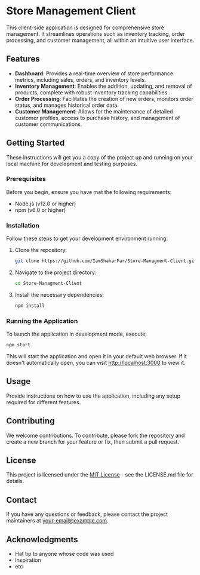# Store Management Client

This client-side application is designed for comprehensive store management. It streamlines operations such as inventory tracking, order processing, and customer management, all within an intuitive user interface.

## Features

- **Dashboard**: Provides a real-time overview of store performance metrics, including sales, orders, and inventory levels.
- **Inventory Management**: Enables the addition, updating, and removal of products, complete with robust inventory tracking capabilities.
- **Order Processing**: Facilitates the creation of new orders, monitors order status, and manages historical order data.
- **Customer Management**: Allows for the maintenance of detailed customer profiles, access to purchase history, and management of customer communications.

## Getting Started

These instructions will get you a copy of the project up and running on your local machine for development and testing purposes.

### Prerequisites

Before you begin, ensure you have met the following requirements:
- Node.js (v12.0 or higher)
- npm (v6.0 or higher)

### Installation

Follow these steps to get your development environment running:

1. Clone the repository:
   ```bash
   git clone https://github.com/IamShaharFar/Store-Managment-Client.git
   ```
2. Navigate to the project directory:
   ```bash
   cd Store-Managment-Client
   ```
3. Install the necessary dependencies:
   ```bash
   npm install
   ```

### Running the Application

To launch the application in development mode, execute:

```bash
npm start
```

This will start the application and open it in your default web browser. If it doesn't automatically open, you can visit [http://localhost:3000](http://localhost:3000) to view it.

## Usage

Provide instructions on how to use the application, including any setup required for different features.

## Contributing

We welcome contributions. To contribute, please fork the repository and create a new branch for your feature or fix, then submit a pull request.

## License

This project is licensed under the [MIT License](LICENSE.md) - see the LICENSE.md file for details.

## Contact

If you have any questions or feedback, please contact the project maintainers at [your-email@example.com](mailto:your-email@example.com).

## Acknowledgments

- Hat tip to anyone whose code was used
- Inspiration
- etc
